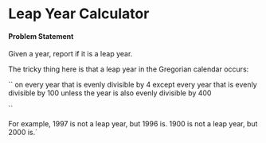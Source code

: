 # Leap Year Calculator

#### Problem Statement
Given a year, report if it is a leap year.

The tricky thing here is that a leap year in the Gregorian calendar occurs:

``
on every year that is evenly divisible by 4
  except every year that is evenly divisible by 100
      unless the year is also evenly divisible by 400
      
``
      
For example, 1997 is not a leap year, but 1996 is. 1900 is not a leap year, but 2000 is.`
